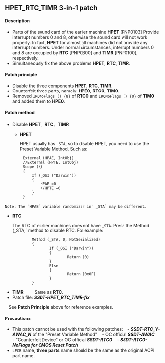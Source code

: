 ## HPET_RTC_TIMR 3-in-1 patch

#### Description

- Parts of the sound card of the earlier machine **HPET** [PNP0103] Provide interrupt numbers 0 and 8, otherwise the sound card will not work properly. In fact, **HPET** for almost all machines did not provide any interrupt numbers. Under normal circumstances, interrupt numbers 0 and 8 are occupied by **RTC** [PNP0B00] and **TIMR** [PNP0100], respectively.
- Simultaneously fix the above problems **HPET**, **RTC**, **TIMR**.

#### Patch principle

- Disable the three components **HPET**, **RTC**, **TIMR**.
- Counterfeit three parts, namely: **HPE0**, **RTC0**, **TIM0**.
- Removed `IRQNoFlags () {8}` of **RTC0** and `IRQNoFlags () {0}` of **TIM0** and added them to **HPE0**.

#### Patch method

- Disable **HPET**、**RTC**、**TIMR** 
  - **HPET** 
  
    HPET usually has `_STA`, so to disable HPET, you need to use the Preset Variable Method. Such as:
  
```
        External (HPAE, IntObj)
        //External (HPTE, IntObj)
        Scope (\)
        {
            If (_OSI ("Darwin"))
            {
                HPAE =0
                //HPTE =0
            }
        }
```
  
    Note: The `HPAE` variable randomizer in` _STA` may be different。
  
  - **RTC**  
  
    The RTC of earlier machines does not have `_STA`. Press the Method (_STA,` method to disable RTC. For example:
  
```
    		Method (_STA, 0, NotSerialized)
    		{
    				If (_OSI ("Darwin"))
    				{
    						Return (0)
    				}
    				Else
    				{
    						Return (0x0F)
    				}
    		}
```
  
- **TIMR**
  
     Same as **RTC**.
  
- Patch file: ***SSDT-HPET_RTC_TIMR-fix***

   See **Patch Principle** above for reference examples.

#### Precautions

- This patch cannot be used with the following patches:
   - ***SSDT-RTC_Y-AWAC_N*** of the "Preset Variable Method"
   - OC official ***SSDT-AWAC***
   - "Counterfeit Device" or OC official ***SSDT-RTC0***
   - ***SSDT-RTC0-NoFlags for CMOS Reset Patch***
- `LPCB` name, **three parts** name should be the same as the original ACPI part name.

